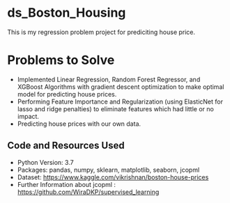 # ds_Boston_Housing
This is my regression problem project for prediciting house price. 

# Problems to Solve
- Implemented Linear Regression, Random Forest Regressor, and XGBoost Algorithms with gradient descent optimization to make optimal model for predicting house prices.
- Performing Feature Importance and Regularization (using ElasticNet for lasso and ridge penalties) to eliminate features which had little or no impact.
- Predicting house prices with our own data.

## Code and Resources Used
 - Python Version: 3.7
 - Packages: pandas, numpy, sklearn, matplotlib, seaborn, jcopml
 - Dataset: https://www.kaggle.com/vikrishnan/boston-house-prices
 - Further Information about jcopml : https://github.com/WiraDKP/supervised_learning

